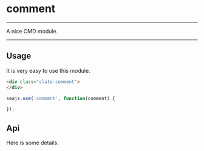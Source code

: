 # comment

---

A nice CMD module.

---

## Usage

It is very easy to use this module.

````html
<div class="slate-comment">
</div>
````

```javascript
seajs.use('comment', function(comment) {

});
```

## Api

Here is some details.
